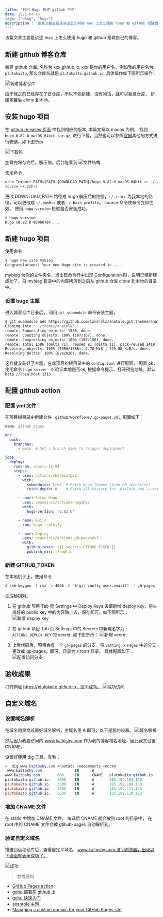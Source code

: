 ```yaml
---
title: "利用 Hugo 搭建 github 博客"
date: 2021-04-16
tags: ["blog", "hugo"]
description : "该篇文章主要是讲述怎么利用 mac 上怎么使用 hugo 和 github 搭建自己的博客。"
---
```

该篇文章主要是讲述 mac 上怎么使用 hugo 和 github 搭建自己的博客。

## 新建 github 博客仓库

新建 github 仓库, 名称为 xxx.github.io,  xxx 是你的用户名，例如我的用户名为: `plutokaito`, 那么仓库名就是 `plutokaito.github.io`, 具体操作如下图所示操作：

![新建博客仓库](/images/post/1.png)

由于我之前已经存在了该仓库，所以不能新建，没有的话，就可以新建仓库， 新建项目后 clone 到本地。

## 安装 hugo 项目
在 [github releases 页面](https://github.com/gohugoio/hugo/releases) 中找到相应的版本, 本篇文章以 macos 为例， 找到 `hugo_0.82.0_macOS-64bit.tar.gz`, 进行下载，当然也可以参照[官网](https://gohugo.io/getting-started/installing/)其他的方式进行安装，如下图所示:

![下载包](/images/post/2.png)

加载完保存完后，解压缩，后台能看到
![文件结构](/images/post/3.jpg)

使用命令
```sh
echo ”export PATH=$PATH:{DOWNLOAD_PATH}/hugo_0.82.0_macOS-64bit >> ~/.zhsrc“
source ~/.zshrc
```
更改 DOWNLOAD_PATH 路径成 hugo 解压后的路径，`~/.zshrc` 为我本地的路径，可以更改成 `~/.bashrc` 或者 `~/.bash_profile`。 source 命令使命令立即生效。 使用 `hugo version` 检验是否安装成功。
```sh
$ hugo version
hugo v0.82.0-9D960784 ...
```

## 新建 hugo 项目
使用命令
```sh
$ hugo new site myblog
Congratulations! Your new Hugo site is created in ....
```
myblog 为你的文件夹名，当出现命令行中出现 Configuration·时，说明已经新建成功了，将 myblog 目录中的内容拷贝到之前从 github 仓库 clone 到本地的目录中。

### 设置 hugo 主题
进入博客仓库目录后， 利用 `git submodule` 命令安装主题，

```sh
$ git submodule add https://github.com/lxndrblz/anatole.git themes/anatole
Cloning into '../themes/anatole'...
remote: Enumerating objects: 1586, done.
remote: Counting objects: 100% (167/167), done.
remote: Compressing objects: 100% (156/156), done.
remote: Total 1586 (delta 71), reused 91 (delta 11), pack-reused 1419
Receiving objects: 100% (1586/1586), 4.78 MiB | 729.00 KiB/s, done.
Resolving deltas: 100% (826/826), done.
```
这样就安装好了主题，在此项目的根目录中的 `config.toml` 进行配置， 配置 ok， 使用命令 `hugo server -D` 验证本地是否ok, 根据命令提示，打开预览地址，默认 `http://localhost:1313`


## 配置 github action
### 配置 yml 文件
在项目根目录中新建文件
`.github/workflows/.gp-pages.yml`, 配置如下：
```yml
name: github pages

on:
  push:
    branches:
      - main  # Set a branch name to trigger deployment

jobs:
  deploy:
    runs-on: ubuntu-18.04
    steps:
      - uses: actions/checkout@v2
        with:
          submodules: true  # Fetch Hugo themes (true OR recursive)
          fetch-depth: 0    # Fetch all history for .GitInfo and .Lastmod

      - name: Setup Hugo
        uses: peaceiris/actions-hugo@v2
        with:
          hugo-version: '0.82.0'

      - name: Build
        run: hugo --minify

      - name: Deploy
        uses: peaceiris/actions-gh-pages@v3
        with:
          github_token: ${{ secrets.GITHUB_TOKEN }}
          publish_dir: ./public
```

### 新建 GITHUB_TOKEN
在本地机子上，使用命令
```sh
$ ssh-keygen -t rsa -b 4096 -C "$(git config user.email)" -f gh-pages -N ""
```
生成秘钥对。
1. 在 github 项目 Tab 页 Settings 中 Deploy Keys 设置新增 deploy key，将生成好的 public key 中的内容贴上去，保存即可。如下图所示：
![新增 deploy key](/images/post/4.png)

2. 在 github 项目 Tab 页 Settings 中的 Secrets 中新建名字为 : `ACTIONS_DEPLOY_KEY` 的 secret.
如下图所示：
![新增 secret](/images/post/5.png)

3. 上传代码后，项目会有一个 `gh-pages` 的分支，将 `Setting > Pages` 中的分支更改成 gp-pages。即可。目录为 /(root) 目录。 具体配置如下：
![配置访问分支](/images/post/6.png)


## 验收成果
打开网址 https://plutokaito.github.io，访问成功。
![成功访问](/images/post/7.png)

## 自定义域名
### 设置域名解析
在域名购买商设置好域名解析，主域名用 A 即可，以下是我的设置。
![域名解析](/images/post/hugo_github/dns.png)

然后因为我要访问的 www.kaitoshy.com 作为我的博客域名地址，因此我又设置 CNAME。

设置好使用 dig 工具，查看：
```powershell
>  dig www.kaitoshy.com +nostats +nocomments +nocmd
;www.kaitoshy.com.              IN      A
www.kaitoshy.com.       600     IN      CNAME   plutokaito.github.io.
plutokaito.github.io.   3600    IN      A       185.199.109.153
plutokaito.github.io.   3600    IN      A       185.199.108.153
plutokaito.github.io.   3600    IN      A       185.199.111.153
plutokaito.github.io.   3600    IN      A       185.199.110.153
```

### 增加 CNAME 文件
在 static 中增加 CNAME 文件， 编译后 CNAME 就会放到 root 的目录中， 在 root 中的 CNAME 文件会被 gtihub-pages 自动解析到。

### 验证自定义域名
推送到远程仓库后，查看自定义域名，www.kaitoshy.com.访问浏览器，出现以下画面就表示成功了。


![成功](/images/post/hugo_github/success.png)




> 参考资料
- [GitHub Pages action](https://github.com/marketplace/actions/github-pages-action#%EF%B8%8F-first-deployment-with-github_token)
- [gohu 部署在 github 上](https://gohugo.io/hosting-and-deployment/hosting-on-github/)
- [gohu 快速入门](https://gohugo.io/getting-started/quick-start/)
- [anantole 主题](https://github.com/lxndrblz/anatole)
- [Managing a custom domain for your GitHub Pages site](https://docs.github.com/en/pages/configuring-a-custom-domain-for-your-github-pages-site/managing-a-custom-domain-for-your-github-pages-site)
